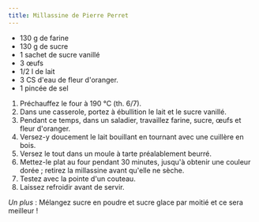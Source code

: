 ```yaml
---
title: Millassine de Pierre Perret
---
```


-   130 g de farine
-   130 g de sucre
-   1 sachet de sucre vanillé
-   3 œufs
-   1/2 l de lait
-   3 CS d'eau de fleur d'oranger.
-   1 pincée de sel

1.  Préchauffez le four à 190 °C (th. 6/7).
2.  Dans une casserole, portez à ébullition le lait et le sucre vanillé.
3.  Pendant ce temps, dans un saladier, travaillez farine, sucre, œufs
    et fleur d'oranger.
4.  Versez-y doucement le lait bouillant en tournant avec une cuillère
    en bois.
5.  Versez le tout dans un moule à tarte préalablement beurré.
6.  Mettez-le plat au four pendant 30 minutes, jusqu'à obtenir une
    couleur dorée ; retirez la millassine avant qu'elle ne sèche.
7.  Testez avec la pointe d'un couteau.
8.  Laissez refroidir avant de servir.

*Un plus* : Mélangez sucre en poudre et sucre glace par moitié et ce
sera meilleur !
